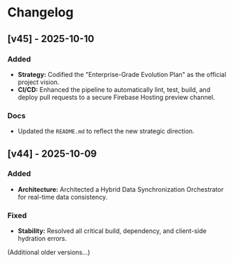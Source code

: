 # Changelog

## [v45] - 2025-10-10
### Added
- **Strategy:** Codified the "Enterprise-Grade Evolution Plan" as the official project vision.
- **CI/CD:** Enhanced the pipeline to automatically lint, test, build, and deploy pull requests to a secure Firebase Hosting preview channel.
### Docs
- Updated the `README.md` to reflect the new strategic direction.

## [v44] - 2025-10-09
### Added
- **Architecture:** Architected a Hybrid Data Synchronization Orchestrator for real-time data consistency.
### Fixed
- **Stability:** Resolved all critical build, dependency, and client-side hydration errors.

(Additional older versions...)
